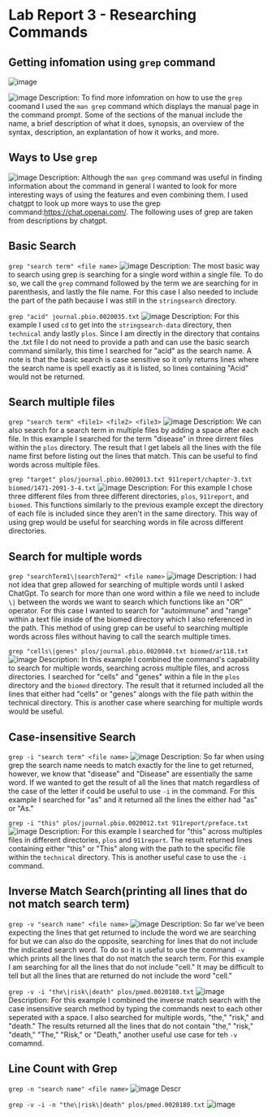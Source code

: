 # Lab Report 3 - Researching Commands

## Getting infomation using `grep` command

![image](https://user-images.githubusercontent.com/123513732/236664973-1cf199fe-f464-4d76-b3a8-be4801ebe399.png)

![image](https://user-images.githubusercontent.com/123513732/236664898-9e8c97a6-3ef0-486f-b9e8-0266030ab170.png)
Description: To find more infomration on how to use the `grep` coomand I used the `man grep` command which displays the manual page in the command prompt. Some of the sections of the manual include the name, a brief description of what it does, synopsis, an overview of the syntax, description, an explantation of how it works, and more.

## Ways to Use `grep`
![image](https://user-images.githubusercontent.com/123513732/236665407-f0a47518-4076-47c5-8c05-1f0a32292dcc.png)
Description: Although the `man grep` command was useful in finding information about the command in general I wanted to look for more interesting ways of using the features and even combining them. I used chatgpt to look up more ways to use the grep command:https://chat.openai.com/. The following uses of grep are taken from descriptions by chatgpt.

## Basic Search
`grep "search term" <file name>`
![image](https://user-images.githubusercontent.com/123513732/236665801-03d9142a-55ca-4d33-80ff-640ea2def2ed.png)
Description: The most basic way to search using grep is searching for a single word within a single file. To do so, we call the `grep` command followed by the term we are searching for in parenthesis, and lastly the file name. For this case I also needed to include the part of the path because I was still in the `stringsearch` directory.

`grep "acid" journal.pbio.0020035.txt`
![image](https://user-images.githubusercontent.com/123513732/236668434-09165f47-33e1-431e-99b0-5377864a3dcf.png)
Description: For this example I used `cd` to get into the `stringsearch-data` directory, then `technical` andy lastly `plos`. Since I am directly in the directory that contains the .txt file I do not need to provide a path and can use the basic search command similarly, this time I searched for "acid" as the search name. A note is that the basic search is case sensitive so it only returns lines where the search name is spell exactly as it is listed, so lines containing "Acid" would not be returned.

## Search multiple files
`grep "search term" <file1> <file2> <file3>`
![image](https://user-images.githubusercontent.com/123513732/236668809-58f708ee-a513-4fac-904a-c2cfb00f3b23.png)
Description: We can also search for a search term in multiple files by adding a space after each file. In this example I searched for the term "disease" in three dirrent files within the `plos` directory. The result that I get labels all the lines with the file name first before listing out the lines that match. This can be useful to find words across multiple files.

`grep "target" plos/journal.pbio.0020013.txt 911report/chapter-3.txt biomed/1471-2091-3-4.txt`
![image](https://user-images.githubusercontent.com/123513732/236669136-b6d4039d-38da-4310-90e2-82628c290e2a.png)
Description: For this example I chose three different files from three different directories, `plos`, `911report`, and `biomed`. This functions similarly to the previous example except the directory of each file is included since they aren't in the same directory. This way of using grep would be useful for searching words in file across different directories.

## Search for multiple words 
`grep "searchTerm1\|searchTerm2" <file name>`
![image](https://user-images.githubusercontent.com/123513732/236714141-f687aebd-ea2a-4a48-a5ba-8ce615a7f922.png)
Description: I had not idea that grep allowed for searching of multiple words until I asked ChatGpt. To search for more than one word within a file we need to include `\|` between the words we want to search which functions like an "OR" operator. For this case I wanted to search for "autoimmune" and "range" within a text file inside of the biomed directory which I also referenced in the path. This method of using grep can be useful to searching multiple words across files without having to call the search multiple times.

`grep "cells\|genes" plos/journal.pbio.0020040.txt biomed/ar118.txt`
![image](https://user-images.githubusercontent.com/123513732/236716054-8c1b47d3-71f2-49bf-80e7-7c4e6e4f24a4.png)
Description: In this example I combined the command's capability to search for multiple words, searching across multiple files, and across directories. I searched for "cells" and "genes" within a file in the `plos` directory and the `biomed` directory. The result that it returned included all the lines that either had "cells" or "genes" alongs with the file path within the technical directory. This is another case where searching for multiple words would be useful.

## Case-insensitive Search
`grep -i "search term" <file name>`
![image](https://user-images.githubusercontent.com/123513732/236669321-a4c6fa73-8d62-422a-bb0e-b0ec5e47f1f8.png)
Description: So far when using grep the search name needs to match exactly for the line to get returned, however, we know that "disease" and "Disease" are essentially the same word. If we wanted to get the result of all the lines that match regardless of the case of the letter if could be useful to use `-i` in the command. For this example I searched for "as" and it returned all the lines the either had "as" or "As." 

`grep -i "this" plos/journal.pbio.0020012.txt 911report/preface.txt`
![image](https://user-images.githubusercontent.com/123513732/236669461-35cf46cd-bcc5-49a3-a2d6-11fec0612c9c.png)
Description: For this example I searched for "this" across multiples files in different directories, `plos` and `911report`. The result returned lines containing either "this" or "This" along with the path to the specific file within the `technical` directory. This is another useful case to use the `-i` command.

## Inverse Match Search(printing all lines that do not match search term)
`grep -v "search name" <file name>`
![image](https://user-images.githubusercontent.com/123513732/236724580-b3b42dad-43ac-4f3a-a6ad-c477a038bba7.png)
Description: So far we've been expecting the lines that get returned to include the word we are searching for but we can also do the opposite, searching for lines that do not include the indicated search word. To do so it is useful to use the command `-v` which prints all the lines that do not match the search term. For this example I am searching for all the lines that do not include "cell." It may be difficult to tell but all the lines that are returned do not include the word "cell."

`grep -v -i "the\|risk\|death" plos/pmed.0020180.txt`
![image](https://user-images.githubusercontent.com/123513732/236724940-b0877bb8-c36b-4213-9f44-2e5225c5d31e.png)
Description: For this example I combined the inverse match search with the case insensitive search method by typing the commands next to each other seperated with a space. I also searched for multiple words, "the," "risk," and "death." The results returned all the lines that do not contain "the," "risk," "death," "The," "Risk," or "Death," another useful use case for teh `-v` comamnd. 

## Line Count with Grep
`grep -n "search name" <file name>`
![image](https://user-images.githubusercontent.com/123513732/236725272-d8172630-6acf-4d71-af8e-9a5133422fde.png)
Descr

`grep -v -i -n "the\|risk\|death" plos/pmed.0020180.txt`
![image](https://user-images.githubusercontent.com/123513732/236725348-0ae20c2f-6a04-4098-b0de-6cd96ae5c857.png)
